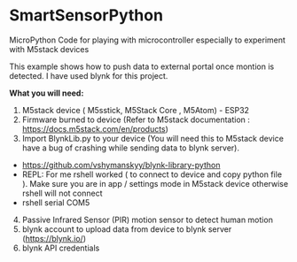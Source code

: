 # SmartSensorPython
MicroPython Code for playing with microcontroller especially to experiment with M5stack devices

This example shows how to push data to external portal once montion is detected. I have used blynk for this project.

**What you will need:**
1. M5stack device ( M5sstick, M5Stack Core , M5Atom) - ESP32
2. Firmware burned to device (Refer to M5stack documentation : https://docs.m5stack.com/en/products)
3. Import BlynkLib.py to your device (You will need this to M5stack device have a bug of crashing while sending data to blynk server). 
- https://github.com/vshymanskyy/blynk-library-python
- REPL: For me rshell worked ( to connect to device and copy python file ). Make sure you are in app / settings mode in M5stack device otherwise rshell will not connect
- rshell serial COM5
4. Passive Infrared Sensor (PIR) motion sensor to detect human motion
5. blynk account to upload data from device to blynk server (https://blynk.io/)
6. blynk API credentials


